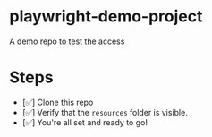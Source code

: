 # playwright-demo-project
A demo repo to test the access

# Steps
- [✅] Clone this repo 
- [✅] Verify that the `resources` folder is visible.
- [✅] You're all set and ready to go!